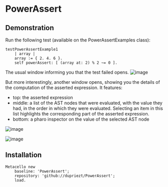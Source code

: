 # PowerAssert

## Demonstration
Run the following test (available on the PowerAssertExamples class):
```Smalltalk
testPowerAssertExample1
	| array |
	array := { 2. 4. 6 }.
	self powerAssert: [ (array at: 2) % 2 ~= 0 ].
```
The usual window informing you that the test failed opens.
![image](https://user-images.githubusercontent.com/32486709/59906624-7d574a80-9409-11e9-87ce-c85d70bfa997.png)

But more interestingly, another window opens, showing you the details of the computation of the asserted expression.
It features:
- top: the asserted expression
- middle: a list of the AST nodes that were evaluated, with the value they had, in the order in which they were evaluated. Selecting an item in this list highlights the corresponding part of the asserted expression.
- bottom: a pharo inspector on the value of the selected AST node


![image](https://user-images.githubusercontent.com/32486709/59906653-8ba56680-9409-11e9-83d1-246ad158ee81.png)


![image](https://user-images.githubusercontent.com/32486709/59906941-328a0280-940a-11e9-9aec-345d55fc0273.png)


## Installation
```Smalltalk
Metacello new
    baseline: 'PowerAssert';
    repository: 'github://dupriezt/PowerAssert';
    load.
```
